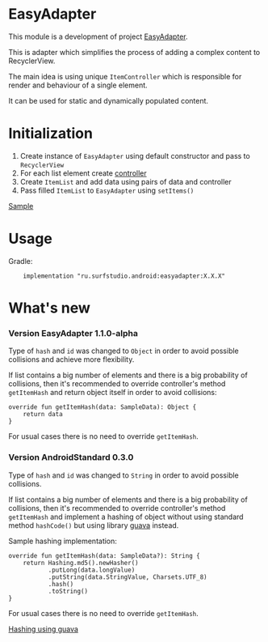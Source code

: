 # EasyAdapter
This module is a development of project
[EasyAdapter](https://github.com/MaksTuev/EasyAdapter).

This is adapter which simplifies the process of adding a complex content
to RecyclerView.

The main idea is using unique `ItemController` which is responsible for
render and behaviour of a single element.

It can be used for static and dynamically populated content.

# Initialization
1. Create instance of `EasyAdapter` using default constructor and pass
   to `RecyclerView`
2. For each list element create [controller](src/main/java/ru/surfstudio/android/easyadapter/controller)
3. Create `ItemList` and add data using pairs of data and controller
4. Pass filled `ItemList` to `EasyAdapter` using `setItems()`

[Sample](../sample)

# Usage
Gradle:
```
    implementation "ru.surfstudio.android:easyadapter:X.X.X"
```

# What's new
### Version EasyAdapter 1.1.0-alpha

Type of `hash` and `id` was changed to `Object` in order to avoid
possible collisions and achieve more flexibility.

If list contains a big number of elements and there is a big probability
of collisions, then it's recommended to override controller's method
`getItemHash` and return object itself in order to avoid collisions:

```
override fun getItemHash(data: SampleData): Object {
    return data
}
```

For usual cases there is no need to override `getItemHash`.

### Version AndroidStandard 0.3.0

Type of `hash` and `id` was changed to `String` in order to avoid
possible collisions.

If list contains a big number of elements and there is a big probability
of collisions, then it's recommended to override controller's method
`getItemHash` and implement a hashing of object without using standard
method `hashCode()` but using library
[guava](https://github.com/google/guava) instead.

Sample hashing implementation:
```
override fun getItemHash(data: SampleData?): String {
    return Hashing.md5().newHasher()
           .putLong(data.longValue)
           .putString(data.StringValue, Charsets.UTF_8)
           .hash()
           .toString()
}
```

For usual cases there is no need to override `getItemHash`.

[Hashing using guava](https://github.com/google/guava/wiki/HashingExplained)
